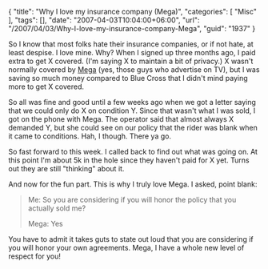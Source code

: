 {
	"title": "Why I love my insurance company (Mega)",
	"categories": [
		"Misc"
	],
	"tags": [],
	"date": "2007-04-03T10:04:00+06:00",
	"url": "/2007/04/03/Why-I-love-my-insurance-company-Mega",
	"guid": "1937"
}

So I know that most folks hate their insurance companies, or if not hate, at least despise. I love mine. Why? When I signed up three months ago, I paid extra to get X covered. (I'm saying X to maintain a bit of privacy.) X wasn't normally covered by <a href="https://www.megainsurance.com/Default.aspx">Mega</a> (yes, those guys who advertise on TV), but I was saving so much money compared to Blue Cross that I didn't mind paying more to get X covered.

So all was fine and good until a few weeks ago when we got a letter saying that we could only do X on condition Y. Since that wasn't what I was sold, I got on the phone with Mega. The operator said that almost always X demanded Y, but she could see on our policy that the rider was blank when it came to conditions. Hah, I though. There ya go. 

So fast forward to this week. I called back to find out what was going on. At this point I'm about 5k in the hole since they haven't paid for X yet. Turns out they are still "thinking" about it.

And now for the fun part. This is why I truly love Mega. I asked, point blank:

<blockquote>
Me: So you are considering if you will honor the policy that you actually sold me?

Mega: Yes
</blockquote>

You have to admit it takes guts to state out loud that you are considering if you will honor your own agreements. Mega, I have a whole new level of respect for you!